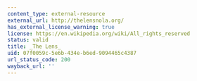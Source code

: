 ```yaml
---
content_type: external-resource
external_url: http://thelensnola.org/
has_external_license_warning: true
license: https://en.wikipedia.org/wiki/All_rights_reserved
status: valid
title: _The Lens_
uid: 07f0059c-5e6b-434e-b6ed-9094465c4387
url_status_code: 200
wayback_url: ''
---
```

